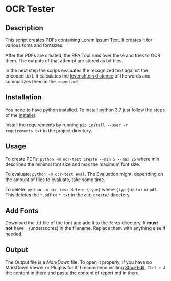 # OCR Tester

## Description

This script creates PDFs containing Lorem Ipsum Text. It creates it for various fonts and fontsizes. 

After the PDFs are created, the RPA Tool runs over these and tries to OCR them. The outputs of that attempt are stored as txt files.

In the next step the scrips evaluates the recognized text against the encoded text. It calculates the
 [levenshtein distance](https://en.wikipedia.org/wiki/Levenshtein_distance?oldformat=true) of the words and summarizes 
 them in the `report.md`.

## Installation

You need to have python installed. To install python 3.7 just follow the steps of the [installer](https://www.python.org/downloads/).

Install the requirements by running `pip install --user -r requirements.txt` in the project directory.

## Usage

To create PDFs: `python -m ocr-test create --min 5 --max 25` where min describes the minimal font size and max 
the maximum font size.

To evaluate: `python -m ocr-test eval`. 
The Evaluation might, depending on the amount of files to evaluate, take some time.

To delete: `python -m ocr-test delete {type}` where `{type}` is `txt` or `pdf`.
This deletes the `*.pdf` or `*.txt` in the `out_create/` directory.

## Add Fonts

Download the .ttf file of the font and add it to the `fonts` directory. It **must not**  have `_` (underscores) in the filename. Replace them with anything else if needed.

## Output

The Output file is a *MarkDown* file. To open it properly, if you have no MarkDown Viewer or Plugins for it,
 I recommend visiting [StackEdit](https://stackedit.io/app#), `Ctrl + A` the content in there and paste the content of report.md in there.